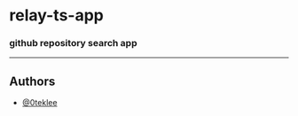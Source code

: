 # relay-ts-app

### github repository search app

---

## Authors

- [@0teklee](https://www.github.com/0teklee)
